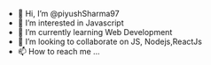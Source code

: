 - 👋 Hi, I’m @piyushSharma97
- 👀 I’m interested in Javascript
- 🌱 I’m currently learning Web Development
- 💞️ I’m looking to collaborate on JS, Nodejs,ReactJs
- 📫 How to reach me ...

<!---
piyushSharma97/piyushSharma97 is a ✨ special ✨ repository because its `README.md` (this file) appears on your GitHub profile.
You can click the Preview link to take a look at your changes.
--->
